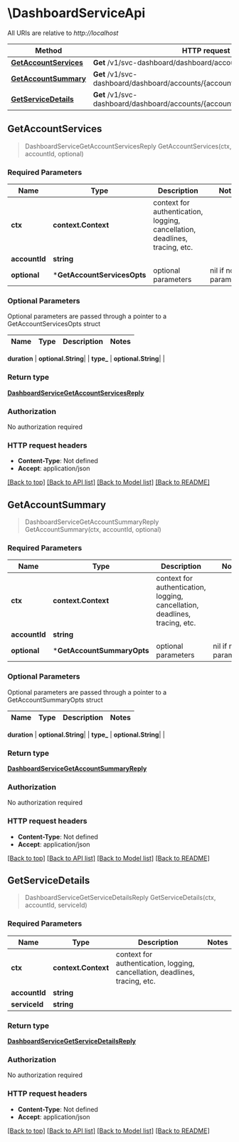 # \DashboardServiceApi

All URIs are relative to *http://localhost*

Method | HTTP request | Description
------------- | ------------- | -------------
[**GetAccountServices**](DashboardServiceApi.md#GetAccountServices) | **Get** /v1/svc-dashboard/dashboard/accounts/{account_id} | 
[**GetAccountSummary**](DashboardServiceApi.md#GetAccountSummary) | **Get** /v1/svc-dashboard/dashboard/accounts/{account_id}/summary | 
[**GetServiceDetails**](DashboardServiceApi.md#GetServiceDetails) | **Get** /v1/svc-dashboard/dashboard/accounts/{account_id}/services/{service_id} | 



## GetAccountServices

> DashboardServiceGetAccountServicesReply GetAccountServices(ctx, accountId, optional)



### Required Parameters


Name | Type | Description  | Notes
------------- | ------------- | ------------- | -------------
**ctx** | **context.Context** | context for authentication, logging, cancellation, deadlines, tracing, etc.
**accountId** | **string**|  | 
 **optional** | ***GetAccountServicesOpts** | optional parameters | nil if no parameters

### Optional Parameters

Optional parameters are passed through a pointer to a GetAccountServicesOpts struct


Name | Type | Description  | Notes
------------- | ------------- | ------------- | -------------

 **duration** | **optional.String**|  | 
 **type_** | **optional.String**|  | 

### Return type

[**DashboardServiceGetAccountServicesReply**](dashboard_serviceGetAccountServicesReply.md)

### Authorization

No authorization required

### HTTP request headers

- **Content-Type**: Not defined
- **Accept**: application/json

[[Back to top]](#) [[Back to API list]](../README.md#documentation-for-api-endpoints)
[[Back to Model list]](../README.md#documentation-for-models)
[[Back to README]](../README.md)


## GetAccountSummary

> DashboardServiceGetAccountSummaryReply GetAccountSummary(ctx, accountId, optional)



### Required Parameters


Name | Type | Description  | Notes
------------- | ------------- | ------------- | -------------
**ctx** | **context.Context** | context for authentication, logging, cancellation, deadlines, tracing, etc.
**accountId** | **string**|  | 
 **optional** | ***GetAccountSummaryOpts** | optional parameters | nil if no parameters

### Optional Parameters

Optional parameters are passed through a pointer to a GetAccountSummaryOpts struct


Name | Type | Description  | Notes
------------- | ------------- | ------------- | -------------

 **duration** | **optional.String**|  | 
 **type_** | **optional.String**|  | 

### Return type

[**DashboardServiceGetAccountSummaryReply**](dashboard_serviceGetAccountSummaryReply.md)

### Authorization

No authorization required

### HTTP request headers

- **Content-Type**: Not defined
- **Accept**: application/json

[[Back to top]](#) [[Back to API list]](../README.md#documentation-for-api-endpoints)
[[Back to Model list]](../README.md#documentation-for-models)
[[Back to README]](../README.md)


## GetServiceDetails

> DashboardServiceGetServiceDetailsReply GetServiceDetails(ctx, accountId, serviceId)



### Required Parameters


Name | Type | Description  | Notes
------------- | ------------- | ------------- | -------------
**ctx** | **context.Context** | context for authentication, logging, cancellation, deadlines, tracing, etc.
**accountId** | **string**|  | 
**serviceId** | **string**|  | 

### Return type

[**DashboardServiceGetServiceDetailsReply**](dashboard_serviceGetServiceDetailsReply.md)

### Authorization

No authorization required

### HTTP request headers

- **Content-Type**: Not defined
- **Accept**: application/json

[[Back to top]](#) [[Back to API list]](../README.md#documentation-for-api-endpoints)
[[Back to Model list]](../README.md#documentation-for-models)
[[Back to README]](../README.md)

